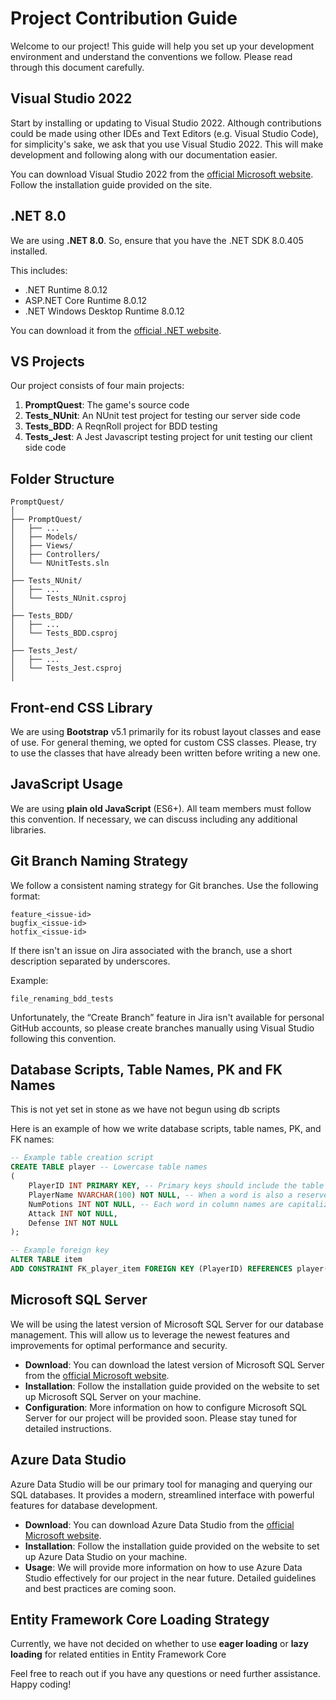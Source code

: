 # Project Contribution Guide

Welcome to our project! This guide will help you set up your development environment and understand the conventions we follow. Please read through this document carefully.

## Visual Studio 2022

Start by installing or updating to Visual Studio 2022. Although contributions could be made using other IDEs and Text Editors (e.g. Visual Studio Code), for simplicity's sake, we ask that you use Visual Studio 2022. This will make development and following along with our documentation easier.

You can download Visual Studio 2022 from the [official Microsoft website](https://visualstudio.microsoft.com/downloads/). Follow the installation guide provided on the site.

## .NET 8.0

We are using **.NET 8.0**. So, ensure that you have the .NET SDK 8.0.405 installed. 

This includes:
- .NET Runtime 8.0.12
- ASP.NET Core Runtime 8.0.12
- .NET Windows Desktop Runtime 8.0.12

You can download it from the [official .NET website](https://dotnet.microsoft.com/download/dotnet/8.0).

## VS Projects

Our project consists of four main projects:
1. **PromptQuest**: The game's source code
2. **Tests_NUnit**: An NUnit test project for testing our server side code
3. **Tests_BDD**: A ReqnRoll project for BDD testing
4. **Tests_Jest**: A Jest Javascript testing project for unit testing our client side code

## Folder Structure

```
PromptQuest/
│
├── PromptQuest/
│   ├── ...
│   ├── Models/
│   ├── Views/
│   ├── Controllers/
│   └── NUnitTests.sln
│
├── Tests_NUnit/
│   ├── ...
│   └── Tests_NUnit.csproj
│
├── Tests_BDD/
│   ├── ...
│   └── Tests_BDD.csproj
│
├── Tests_Jest/
│   ├── ...
│   └── Tests_Jest.csproj
│
```

## Front-end CSS Library

We are using **Bootstrap** v5.1 primarily for its robust layout classes and ease of use. For general theming, we opted for custom CSS classes. Please, try to use the classes that have already been written before writing a new one.

## JavaScript Usage

We are using **plain old JavaScript** (ES6+). All team members must follow this convention. If necessary, we can discuss including any additional libraries.

## Git Branch Naming Strategy

We follow a consistent naming strategy for Git branches. Use the following format:

```
feature_<issue-id>
bugfix_<issue-id>
hotfix_<issue-id>
```

If there isn't an issue on Jira associated with the branch, use a short description separated by underscores.

Example:

```
file_renaming_bdd_tests
```

Unfortunately, the “Create Branch” feature in Jira isn't available for personal GitHub accounts, so please create branches manually using Visual Studio following this convention. 

## Database Scripts, Table Names, PK and FK Names

This is not yet set in stone as we have not begun using db scripts

Here is an example of how we write database scripts, table names, PK, and FK names:

```sql
-- Example table creation script
CREATE TABLE player -- Lowercase table names
(
    PlayerID INT PRIMARY KEY, -- Primary keys should include the table name followed by ID, this avoids ambiguity
    PlayerName NVARCHAR(100) NOT NULL, -- When a word is also a reserved keyword, like "Name", put the name of the table before it.
    NumPotions INT NOT NULL, -- Each word in column names are capitalized
    Attack INT NOT NULL,
    Defense INT NOT NULL
);

-- Example foreign key
ALTER TABLE item
ADD CONSTRAINT FK_player_item FOREIGN KEY (PlayerID) REFERENCES player(PlayerID);
```

## Microsoft SQL Server

We will be using the latest version of Microsoft SQL Server for our database management. This will allow us to leverage the newest features and improvements for optimal performance and security. 

- **Download**: You can download the latest version of Microsoft SQL Server from the [official Microsoft website](https://www.microsoft.com/en-us/sql-server/sql-server-downloads).
- **Installation**: Follow the installation guide provided on the website to set up Microsoft SQL Server on your machine.
- **Configuration**: More information on how to configure Microsoft SQL Server for our project will be provided soon. Please stay tuned for detailed instructions.

## Azure Data Studio

Azure Data Studio will be our primary tool for managing and querying our SQL databases. It provides a modern, streamlined interface with powerful features for database development.

- **Download**: You can download Azure Data Studio from the [official Microsoft website](https://docs.microsoft.com/en-us/sql/azure-data-studio/download-azure-data-studio).
- **Installation**: Follow the installation guide provided on the website to set up Azure Data Studio on your machine.
- **Usage**: We will provide more information on how to use Azure Data Studio effectively for our project in the near future. Detailed guidelines and best practices are coming soon.

## Entity Framework Core Loading Strategy

Currently, we have not decided on whether to use **eager loading** or **lazy loading** for related entities in Entity Framework Core

Feel free to reach out if you have any questions or need further assistance. Happy coding!
